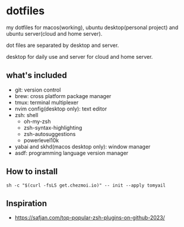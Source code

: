 # dotfiles

my dotfiles for macos(working), ubuntu desktop(personal project) and ubuntu server(cloud and home server).

dot files are separated by desktop and server.

desktop for daily use and server for cloud and home server.


## what's included

* git: version control
* brew: cross platform package manager
* tmux: terminal multiplexer
* nvim config(desktop only): text editor
* zsh: shell
    * oh-my-zsh
    * zsh-syntax-highlighting
    * zsh-autosuggestions
    * powerlevel10k
* yabai and skhd(macos desktop only): window manager
* asdf: programming language version manager

## How to install

`sh -c "$(curl -fsLS get.chezmoi.io)" -- init --apply tomyail`

##  Inspiration

* https://safjan.com/top-popular-zsh-plugins-on-github-2023/

